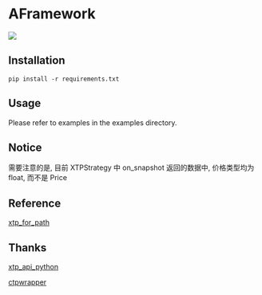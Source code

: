 # AFramework
![](https://img.shields.io/badge/python-3.9%2B-green)

## Installation
```shell
pip install -r requirements.txt
```

## Usage
Please refer to examples in the examples directory.

## Notice 
需要注意的是, 目前 XTPStrategy 中 on_snapshot 返回的数据中, 价格类型均为 float, 而不是 Price

## Reference

[xtp_for_path](https://github.com/ZCKun/xtp-for-python)

## Thanks
[xtp_api_python](https://github.com/ztsec/xtp_api_python)

[ctpwrapper](https://github.com/nooperpudd/ctpwrapper)